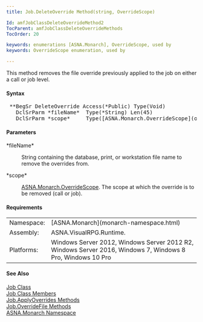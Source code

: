 ```yaml
---
title: Job.DeleteOverride Method(string, OverrideScope)

Id: amfJobClassDeleteOverrideMethod2
TocParent: amfJobClassDeleteOverrideMethods
TocOrder: 20

keywords: enumerations [ASNA.Monarch], OverrideScope, used by
keywords: OverrideScope enumeration, used by

---
```


This method removes the file override previously applied to the job on either a call or job level.

#### Syntax
<pre class="prettyprint"> **BegSr DeleteOverride Access(*Public) Type(Void)
   DclSrParm *fileName*  Type(*String) Len(45)
   DclSrParm *scope*     Type([ASNA.Monarch.OverrideScope](overrideScope-enumeration.html))**       </pre>

#### Parameters
<dl>
        <dt>
 *fileName* 
        </dt>
        <dd>

String containing the database, print, or workstation file name to remove the overrides from.
</dd>
        <dt>
 *scope* 
        </dt>
        <dd>

[ ASNA.Monarch.OverrideScope](overrideScope-enumeration.html). The scope at which the override is to be removed (call or job).
</dd>
</dl>

<!-- start -->

#### Requirements
<table class="dttable" cellspacing="0" cellpadding="4" width="60%">
           <colgroup>
            <col width="15%" style="font-weight:bold" />
            <col width="85%" />
          </colgroup>
          <tr>
            <td>Namespace:</td>
            <td>[ASNA.Monarch](monarch-namespace.html)</td>
          </tr>
          <tr>
            <td>Assembly:</td>
            <td>ASNA.VisualRPG.Runtime.</td>
          </tr>
         <tr>
            <td>Platforms:</td>
            <td> Windows Server 2012, Windows Server 2012 R2, Windows Server 2016, Windows 7, Windows 8 Pro, Windows 10 Pro</td>
         </tr>
</table>

<!-- end -->

#### See Also
[Job Class](job-class.html) <br clear="none" /> [Job Class Members](job-members.html) <br clear="none" /> [ Job.ApplyOverrides Methods](amfJobClassApplyOverridesMethods.html) <br clear="none" />[ Job.OverrideFile Methods](job-class-override-file-methods.html)<br clear="none" />[ASNA.Monarch Namespace](monarch-namespace.html)
